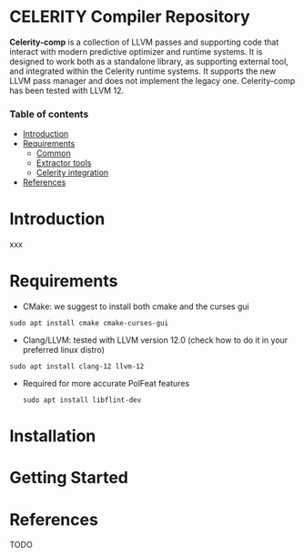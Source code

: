 CELERITY Compiler Repository
=========

**Celerity-comp** is a collection of LLVM passes and supporting code that interact with modern predictive optimizer and runtime systems.  It is designed to work both as a standalone library, as supporting external tool, and integrated within the Celerity runtime systems. It supports the new LLVM pass manager and does not implement the legacy one. 
Celerity-comp has been tested with LLVM 12.

### Table of contents
* [Introduction](#introduction)
* [Requirements](#requirements)
  * [Common](#common)
  * [Extractor tools](#extractor)
  * [Celerity integration](#celerityintegration)
* [References](#references)


Introduction
============
xxx

Requirements
============
  * CMake: we suggest to install both cmake and the curses gui
  ```console
  sudo apt install cmake cmake-curses-gui
  ```
  * Clang/LLVM: tested with LLVM version 12.0 (check how to do it in your preferred linux distro)
  ```console
  sudo apt install clang-12 llvm-12
  ```

* Required for more accurate PolFeat features 
  ```console
  sudo apt install libflint-dev
  ```


Installation
============  


Getting Started
===============  


References
============

TODO
